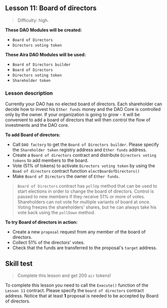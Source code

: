 ## Lesson 11: Board of directors 

> Difficulty: high.

**These DAO Modules will be created:**

- `Board of Directors`
- `Directors voting token`

**These Aira DAO Modules will be used:**

- `Board of Directors builder`
- `Board of Directors`
- `Directors voting token`
- `Shareholder token`

### Lesson description 

Currently your DAO has no elected board of directors. Each shareholder can decide how to invest his `Ether funds` money and the DAO Core is controlled only by the owner. If your organization is going to grow - it will be convenient to add a board of directors that will then control the flow of investments and the DAO core. 

**To add Board of directors:**

- Call `DAO factory` to get the `Board of Directors builder`. Please specify the `Shareholder token` registry address and `Ether funds` address.
- Create a `Board of directors` contract and distribute `Directors voting tokens` to add members to the board.
- Vote (51% of tokens) to activate `Directors voting token` by using the `Boad of directors` contract function `electBoardofDirectors()`
- Make `Board of Directors` the owner of `Ether funds`.

> `Board of Directors` contract has `pollUp` method that can be used to start elections in order to change the board of directors. Control is passed to new members if they receive 51% or more of votes. Shareholders can not vote for multiple variants of board at once. Voting freezes the shareholders' shares, but he can always take his vote back using the `pollDown` method. 

**To try Board of directors in action:**

- Create a new `proposal` request from any member of the board of directors.
- Collect 51% of the directors' votes.
- Check that the funds are transferred to the proposal's `target` address.

## Skill test 

> Complete this lesson and get 200 `air` tokens! 

To complete this lesson you need to call the `Execute()` function of the `Lesson 11` contract. Please specify the `board of directors` contract address. Notice that at least **1** proposal is needed to be accepted by Board of directors.
